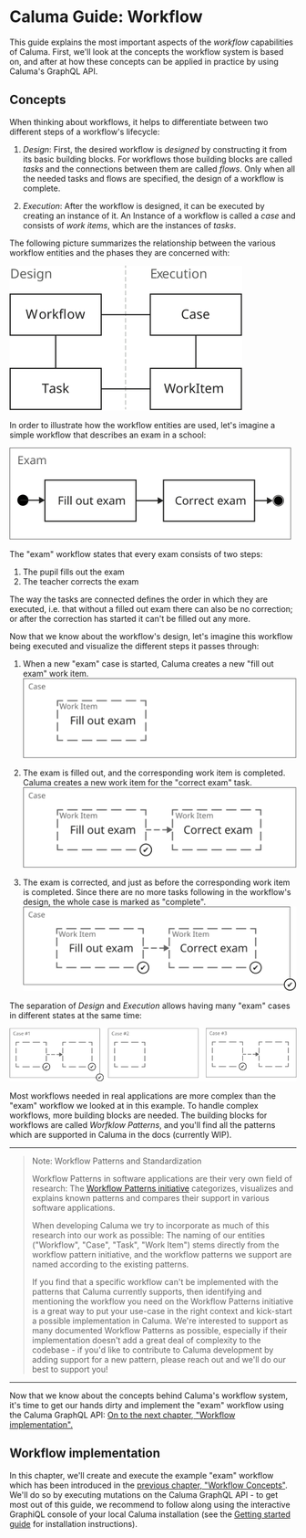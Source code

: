 # Caluma Guide: Workflow

This guide explains the most important aspects of the _workflow_ capabilities of Caluma. First, we'll look at the concepts the workflow system is based on, and after at how these concepts can be applied in practice by using Caluma's GraphQL API.

## Concepts

When thinking about workflows, it helps to differentiate between two different steps of a workflow's lifecycle:

1. _Design_: First, the desired workflow is _designed_ by constructing it from its basic building blocks. For workflows those building blocks are called _tasks_ and the connections between them are called _flows_. Only when all the needed tasks and flows are specified, the design of a workflow is complete.

2. _Execution_: After the workflow is designed, it can be executed by creating an instance of it. An Instance of a workflow is called a _case_ and consists of _work items_, which are the instances of _tasks_.

The following picture summarizes the relationship between the various workflow entities and the phases they are concerned with:

![Workflow entities diagram](workflow-entities.svg)

In order to illustrate how the workflow entities are used, let's imagine a simple workflow that describes an exam in a school:

![Exam workflow with two tasks](exam-design.svg)

The "exam" workflow states that every exam consists of two steps:

1. The pupil fills out the exam
2. The teacher corrects the exam

The way the tasks are connected defines the order in which they are executed, i.e. that without a filled out exam there can also be no correction; or after the correction has started it can't be filled out any more.

Now that we know about the workflow's design, let's imagine this workflow being executed and visualize the different steps it passes through:

1. When a new "exam" case is started, Caluma creates a new "fill out exam" work item.
  ![Exam case with one work item](exam-execution-1.svg)


2. The exam is filled out, and the corresponding work item is completed. Caluma creates a new work item for the "correct exam" task.
  ![Exam case with one work item](exam-execution-2.svg)

3. The exam is corrected, and just as before the corresponding work item is completed. Since there are no more tasks following in the workflow's design, the whole case is marked as "complete".
  ![Exam case with one work item](exam-execution-3.svg)

The separation of _Design_ and _Execution_ allows having many "exam" cases  in different states at the same time:

![Three exam cases in different states](exam-execution-4.svg)

Most workflows needed in real applications are more complex than the "exam" workflow we looked at in this example. To handle complex workflows, more building blocks are needed. The building blocks for workflows are called _Worfklow Patterns_, and you'll find all the patterns which are supported in Caluma in the docs (currently WIP).

---
> Note: Workflow Patterns and Standardization
>
> Workflow Patterns in software applications are their very own field of research: The [Workflow Patterns initiative](http://www.workflowpatterns.com/) categorizes, visualizes and explains known patterns and compares their support in various software applications.
>
> When developing Caluma we try to incorporate as much of this research into our work as possible: The naming of our entities ("Workflow", "Case", "Task", "Work Item") stems directly from the workflow pattern initiative, and the workflow patterns we support are named according to the existing patterns.
>
> If you find that a specific workflow can't be implemented with the patterns that Caluma currently supports, then identifying and mentioning the workflow you need on the Workflow Patterns initiative is a great way to put your use-case in the right context and kick-start a possible implementation in Caluma. We're interested to support as many documented Workflow Patterns as possible, especially if their implementation doesn't add a great deal of complexity to the codebase - if you'd like to contribute to Caluma development by adding support for a new pattern, please reach out and we'll do our best to support you!
---

Now that we know about the concepts behind Caluma's workflow system, it's time to get our hands dirty and implement the "exam" workflow using the Caluma GraphQL API: [On to the next chapter, "Workflow implementation".](workflow-implementation.md)

## Workflow implementation

In this chapter, we'll create and execute the example "exam"
workflow which has been introduced in the [previous chapter,
"Workflow Concepts"](workflow-concepts.md). We'll do so by executing
mutations on the Caluma GraphQL API - to get most out of this
guide, we recommend to follow along using the interactive GraphiQL
console of your local Caluma installation (see the [Getting started
guide](../README.md#getting-started) for
installation instructions).
